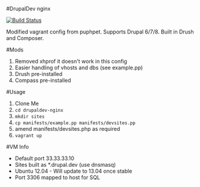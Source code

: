#DrupalDev nginx

[![Build Status](http://r2.ayil.co.uk:8080/buildStatus/icon?job=drupaldev-nginx)](http://r2.ayil.co.uk:8080/job/drupaldev-nginx/)

Modified vagrant config from puphpet. Supports Drupal 6/7/8. Built in Drush and Composer.

#Mods
1. Removed xhprof it doesn't work in this config
2. Easier handling of vhosts and dbs (see example.pp)
3. Drush pre-installed
4. Compass pre-installed

#Usage

1. Clone Me
2. `cd drupaldev-nginx`
3. `mkdir sites`
4. `cp manifests/example.pp manifests/devsites.pp`
5. amend manifests/devsites.php as required
6. `vagrant up`

#VM Info
* Default port 33.33.33.10
* Sites built as *.drupal.dev (use dnsmasq)
* Ubuntu 12.04 - Will update to 13.04 once stable
* Port 3306 mapped to host for SQL
